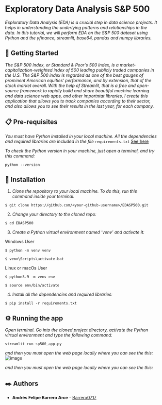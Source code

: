 # Exploratory Data Analysis S&P 500
_Exploratory Data Analysis (EDA) is a crucial step in data science projects. It helps in understanding the underlying patterns and relationships in the data. In this tutorial, we will perform EDA on the S&P 500 dataset using Python and the yfinance, streamlit, base64, pandas and numpy libraries._

## 🚀 Getting Started  

_The S&P 500 Index, or Standard & Poor's 500 Index, is a market-capitalization-weighted index of 500 leading publicly traded companies in the U.S. The S&P 500 index is regarded as one of the best gauges of prominent American equities' performance, and by extension, that of the stock market overall. With the help of Streamlit, that is a free and open-source framework to rapidly build and share beautiful machine learning and data science web apps, and other importntat libraries, I create this application that allows you to track companies according to their sector, and also allows you to see their results in the last year, for each company._

## 📋 Pre-requisites

_You must have Python installed in your local machine. All the dependencies and required libraries are included in the file_ <code>requirements.txt</code> [See here](https://github.com/Barrero0717/EDASP500/blob/master/requirements.txt)

_To check the Python version in your machine, just open a terminal, and try this command:_

```
python --version
```

## 🔧 Installation  

1. _Clone the repository to your local machine. To do this, run this command inside your terminal:_
```
$ git clone https://github.com/<your-github-username>/EDASP500.git 
```

2. _Change your directory to the cloned repo:_ 
```
$ cd EDASP500
```

3. _Create a Python virtual environment named 'venv' and activate it:_

Windows User
```
$ python -m venv venv
```
```
$ venv\Scripts\activate.bat
```

Linux or macOs User
```
$ python3.9 -m venv env
```
```
$ source env/bin/activate
```

4. _Install all the dependencies and required libraries:_
```
$ pip install -r requirements.txt
```

## ⚙️ Running the app 

_Open terminal. Go into the cloned project directory, activate the Python virtual environment and type the following command:_

```
streamlit run sp500_app.py
```

_and then you must open the web page locally where you can see the this:_
![image](https://user-images.githubusercontent.com/66132335/228690444-65e46e5f-46cd-48c9-8edd-2b111121d508.png)

_and then you must open the web page locally where you can see the this:_

## ✒️ Authors 

* **Andrés Felipe Barrero Arce** - [Barrero0717](https://github.com/barrero0717)
